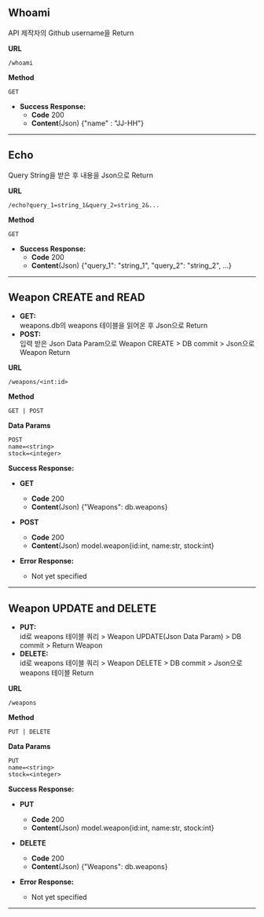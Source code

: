
## Whoami
API 제작자의 Github username을 Return

__URL__  

    /whoami  
__Method__  
    
    GET  
- __Success Response:__  
    - __Code__ 200  
    - __Content__(Json) {"name" : "JJ-HH"}
---
## Echo
Query String을 받은 후 내용을 Json으로 Return

__URL__  
    
    /echo?query_1=string_1&query_2=string_2&...  
__Method__  
    
    GET

- __Success Response:__  
    - __Code__ 200  
    - __Content__(Json) {"query_1": "string_1", "query_2": "string_2", ...}
---
## Weapon CREATE and READ
- __GET:__  
weapons.db의 weapons 테이블을 읽어온 후 Json으로 Return
- __POST:__  
입력 받은 Json Data Param으로 Weapon CREATE > DB commit > Json으로 Weapon Return

__URL__

    /weapons/<int:id>
__Method__

    GET | POST
__Data Params__  

    POST
    name=<string>
    stock=<integer>

__Success Response:__  
- __GET__
    - __Code__ 200  
    - __Content__(Json) {"Weapons": db.weapons}

- __POST__
    - __Code__ 200  
    - __Content__(Json) model.weapon{id:int, name:str, stock:int}

- __Error Response:__
    - Not yet specified
---
## Weapon UPDATE and DELETE
- __PUT:__   
id로 weapons 테이블 쿼리 > Weapon UPDATE(Json Data Param) > DB commit > Return Weapon
- __DELETE:__  
id로 weapons 테이블 쿼리 > Weapon DELETE > DB commit > Json으로 weapons 테이블 Return

__URL__

    /weapons
__Method__

    PUT | DELETE
__Data Params__  

    PUT
    name=<string>
    stock=<integer>

__Success Response:__  
- __PUT__
    - __Code__ 200  
    - __Content__(Json) model.weapon{id:int, name:str, stock:int}

- __DELETE__
    - __Code__ 200  
    - __Content__(Json) {"Weapons": db.weapons}

- __Error Response:__
    - Not yet specified
---